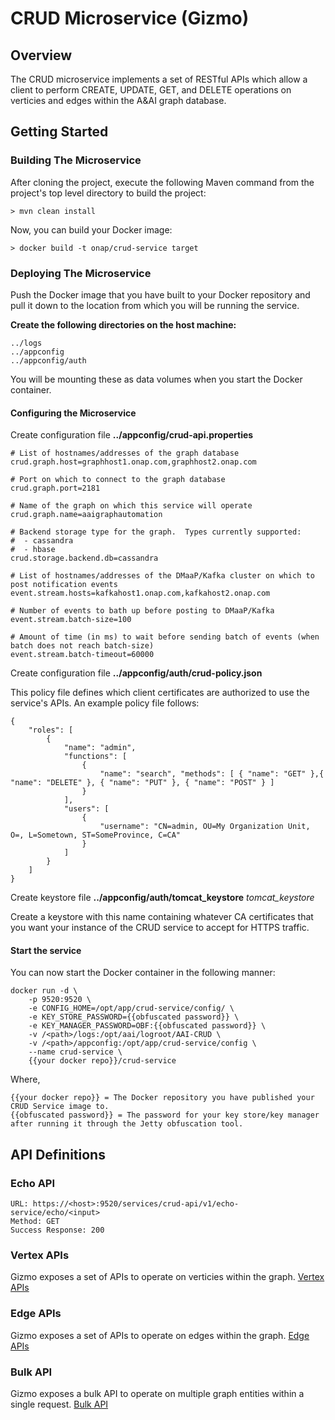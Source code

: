 # CRUD Microservice (Gizmo)

## Overview
The CRUD microservice implements a set of RESTful APIs which allow a client to perform CREATE, UPDATE, GET, and DELETE operations on verticies and edges within the A&AI graph database.

## Getting Started

### Building The Microservice

After cloning the project, execute the following Maven command from the project's top level directory to build the project:

    > mvn clean install

Now, you can build your Docker image:

    > docker build -t onap/crud-service target 
    
### Deploying The Microservice 

Push the Docker image that you have built to your Docker repository and pull it down to the location from which you will be running the service.

**Create the following directories on the host machine:**

    ../logs
    ../appconfig
	../appconfig/auth
    
You will be mounting these as data volumes when you start the Docker container.

#### Configuring the Microservice

Create configuration file **../appconfig/crud-api.properties**

	# List of hostnames/addresses of the graph database
	crud.graph.host=graphhost1.onap.com,graphhost2.onap.com
	
	# Port on which to connect to the graph database
	crud.graph.port=2181
	
	# Name of the graph on which this service will operate
	crud.graph.name=aaigraphautomation
	
	# Backend storage type for the graph.  Types currently supported:
	#  - cassandra
	#  - hbase
	crud.storage.backend.db=cassandra
	
	# List of hostnames/addresses of the DMaaP/Kafka cluster on which to post notification events
	event.stream.hosts=kafkahost1.onap.com,kafkahost2.onap.com
	
	# Number of events to bath up before posting to DMaaP/Kafka
	event.stream.batch-size=100
	
	# Amount of time (in ms) to wait before sending batch of events (when batch does not reach batch-size)
	event.stream.batch-timeout=60000

Create configuration file **../appconfig/auth/crud-policy.json**

This policy file defines which client certificates are authorized to use the service's APIs.  An example policy file follows:

    {
        "roles": [
            {
                "name": "admin",
                "functions": [
                    {
                        "name": "search", "methods": [ { "name": "GET" },{ "name": "DELETE" }, { "name": "PUT" }, { "name": "POST" } ]
                    }
                ],
                "users": [
                    {
                        "username": "CN=admin, OU=My Organization Unit, O=, L=Sometown, ST=SomeProvince, C=CA"
                    }    
                ]
            }
        ]
    }

Create keystore file **../appconfig/auth/tomcat\_keystore**
_tomcat\_keystore_

Create a keystore with this name containing whatever CA certificates that you want your instance of the CRUD service to accept for HTTPS traffic.

#### Start the service

You can now start the Docker container in the following manner:

	docker run -d \
	    -p 9520:9520 \
		-e CONFIG_HOME=/opt/app/crud-service/config/ \
		-e KEY_STORE_PASSWORD={{obfuscated password}} \
		-e KEY_MANAGER_PASSWORD=OBF:{{obfuscated password}} \
	    -v /<path>/logs:/opt/aai/logroot/AAI-CRUD \
	    -v /<path>/appconfig:/opt/app/crud-service/config \
	    --name crud-service \
	    {{your docker repo}}/crud-service
    
Where,

    {{your docker repo}} = The Docker repository you have published your CRUD Service image to.
    {{obfuscated password}} = The password for your key store/key manager after running it through the Jetty obfuscation tool.

## API Definitions

### Echo API

	URL: https://<host>:9520/services/crud-api/v1/echo-service/echo/<input>
	Method: GET
	Success Response: 200
	
### Vertex APIs
Gizmo exposes a set of APIs to operate on verticies within the graph. 
[Vertex APIs](./VERTEX.md)

### Edge APIs
Gizmo exposes a set of APIs to operate on edges within the graph. 
[Edge APIs](./EDGE.md)

### Bulk API
Gizmo exposes a bulk API to operate on multiple graph entities within a single request. 
[Bulk API](./BULK.md)
     


 		
 
